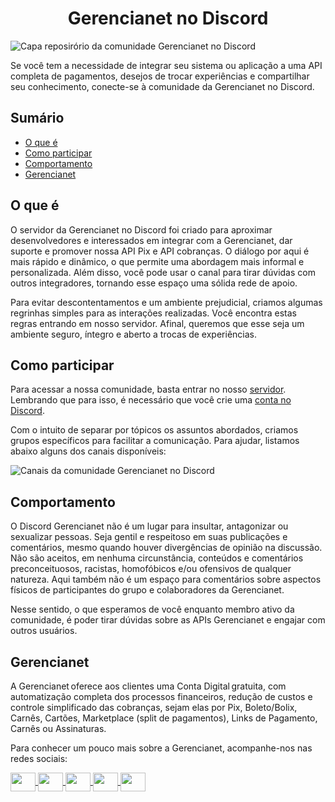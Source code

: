 <h1 align="center">Gerencianet no Discord</h1>

![Capa reposirório da comunidade Gerencianet no Discord](https://gerencianet.github.io/gn-comunidade-discord/assets/img/thumb-repository.png)

Se você tem a necessidade de integrar seu sistema ou aplicação a uma API completa de pagamentos, desejos de trocar experiências e compartilhar seu conhecimento, conecte-se à comunidade da Gerencianet no Discord.

## Sumário

- [O que é](#o-que-é)
- [Como participar](#como-participar)
- [Comportamento](#comportamento)
- [Gerencianet](#gerencianet)

## O que é

O servidor da Gerencianet no Discord foi criado para aproximar desenvolvedores e interessados em integrar com a Gerencianet, dar suporte e promover nossa API Pix e API cobranças. O diálogo por aqui é mais rápido e dinâmico, o que permite uma abordagem mais informal e personalizada. Além disso, você pode usar o canal para tirar dúvidas com outros integradores, tornando esse espaço uma sólida rede de apoio.

Para evitar descontentamentos e um ambiente prejudicial, criamos algumas regrinhas simples para as interações realizadas. Você encontra estas regras entrando em nosso servidor. Afinal, queremos que esse seja um ambiente seguro, íntegro e aberto a trocas de experiências.

## Como participar

Para acessar a nossa comunidade, basta entrar no nosso [servidor](https://discord.gg/ptGHMtczcV).
Lembrando que para isso, é necessário que você crie uma [conta no Discord](https://discord.com/register).

Com o intuito de separar por tópicos os assuntos abordados, criamos grupos específicos para facilitar a comunicação. Para ajudar, listamos abaixo alguns dos canais disponíveis:

![Canais da comunidade Gerencianet no Discord](https://gnetbr.com/H1xfgCwKkF)

## Comportamento

O Discord Gerencianet não é um lugar para insultar, antagonizar ou sexualizar pessoas. Seja gentil e respeitoso em suas publicações e comentários, mesmo quando houver divergências de opinião na discussão. Não são aceitos, em nenhuma circunstância, conteúdos e comentários preconceituosos, racistas, homofóbicos e/ou ofensivos de qualquer natureza. Aqui também não é um espaço para comentários sobre aspectos físicos de participantes do grupo e colaboradores da Gerencianet.

Nesse sentido, o que esperamos de você enquanto membro ativo da comunidade, é poder tirar dúvidas sobre as APIs Gerencianet e engajar com outros usuários.

## Gerencianet

A Gerencianet oferece aos clientes uma Conta Digital gratuita, com automatização completa dos processos financeiros, redução de custos e controle simplificado das cobranças, sejam elas por Pix, Boleto/Bolix, Carnês, Cartões, Marketplace (split de pagamentos), Links de Pagamento, Carnês ou Assinaturas.

Para conhecer um pouco mais sobre a Gerencianet, acompanhe-nos nas redes sociais:

<p align="left">
    <a href="https://www.youtube.com/c/GerencianetBr" target="_blank">
        <img align="center" src="https://guilhermecotagn.github.io/gn-comunidade-discord/assets/img/youtube.svg" alt="" height="30" width="40" />
    </a>
    <a href="https://www.facebook.com/Gerencianet" target="_blank">
        <img align="center" src="https://guilhermecotagn.github.io/gn-comunidade-discord/assets/img/facebook.svg" alt="" height="30" width="40" />
    </a>
    <a href="https://twitter.com/gerencianet" target="_blank">
        <img align="center" src="https://guilhermecotagn.github.io/gn-comunidade-discord/assets/img/twitter.svg" alt="" height="30" width="40"/>
    </a>
    <a href="https://www.instagram.com/gerencianet" target="_blank">
        <img align="center" src="https://guilhermecotagn.github.io/gn-comunidade-discord/assets/img/instagram.svg" alt="" height="30" width="40" />
    </a>
    <a href="https://www.linkedin.com/company/gerencianet" target="_blank">
        <img align="center" src="https://guilhermecotagn.github.io/gn-comunidade-discord/assets/img/linkedin.svg" alt="" height="30" width="40" />
    </a>    
</p>
